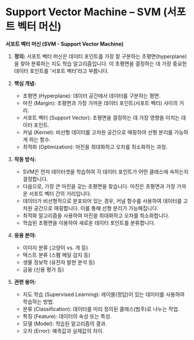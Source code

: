 # Support Vector Machine – SVM (서포트 벡터 머신)

**서포트 벡터 머신 (SVM - Support Vector Machine)**

1. **정의:** 서포트 벡터 머신은 데이터 포인트를 가장 잘 구분하는 초평면(hyperplane)을 찾아 분류하는 지도 학습 알고리즘입니다. 이 초평면을 결정하는 데 가장 중요한 데이터 포인트를 ‘서포트 벡터’라고 부릅니다.

2. **핵심 개념:**
   * 초평면 (Hyperplane): 데이터 공간에서 데이터를 구분하는 평면.
   * 마진 (Margin): 초평면과 가장 가까운 데이터 포인트(서포트 벡터) 사이의 거리.
   * 서포트 벡터 (Support Vector): 초평면을 결정하는 데 가장 영향을 미치는 데이터 포인트.
   * 커널 (Kernel): 비선형 데이터를 고차원 공간으로 매핑하여 선형 분리를 가능하게 하는 함수.
   * 최적화 (Optimization): 마진을 최대화하고 오차를 최소화하는 과정.

3. **작동 방식:**
    * SVM은 먼저 데이터셋을 학습하여 각 데이터 포인트가 어떤 클래스에 속하는지 결정합니다.
    * 다음으로, 가장 큰 마진을 갖는 초평면을 찾습니다.  마진은 초평면과 가장 가까운 서포트 벡터 간의 거리입니다.
    * 데이터가 비선형적으로 분포되어 있는 경우, 커널 함수를 사용하여 데이터를 고차원 공간으로 매핑합니다.  이를 통해 선형 분리가 가능해집니다.
    *  최적화 알고리즘을 사용하여 마진을 최대화하고 오차를 최소화합니다.
    *  학습된 초평면을 이용하여 새로운 데이터 포인트를 분류합니다.

4. **응용 분야:**
    * 이미지 분류 (고양이 vs. 개 등)
    * 텍스트 분류 (스팸 메일 감지 등)
    * 생물 정보학 (유전자 발현 분석 등)
    * 금융 (신용 평가 등)

5. **관련 용어:**
    * 지도 학습 (Supervised Learning): 레이블(정답)이 있는 데이터를 사용하여 학습하는 방법.
    * 분류 (Classification): 데이터를 미리 정의된 클래스(범주)로 나누는 작업.
    * 특징 (Feature): 데이터의 속성 또는 특성.
    * 모델 (Model): 학습된 알고리즘의 결과.
    * 오차 (Error): 예측값과 실제값의 차이.